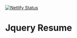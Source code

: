[![Netlify Status](https://api.netlify.com/api/v1/badges/1eaab356-ac47-4f53-9599-015d69533d68/deploy-status)](https://app.netlify.com/sites/jquery-resume/deploys)

# Jquery Resume